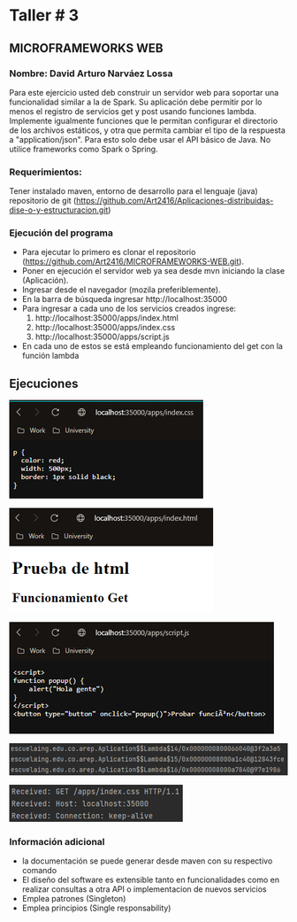 # Taller # 3
## MICROFRAMEWORKS WEB

### Nombre: David Arturo Narváez Lossa

Para este ejercicio usted deb construir un  servidor web para soportar una funcionalidad similar a la de Spark. Su aplicación debe permitir por lo menos el registro de servicios get y post usando funciones lambda. Implemente igualmente funciones que le permitan configurar el directorio de los archivos estáticos, y otra que permita cambiar el tipo de la respuesta a "application/json". Para esto solo debe usar el API básico de Java. No utilice frameworks como Spark o Spring.
### Requerimientos:

Tener instalado maven, entorno de desarrollo para el lenguaje (java) repositorio de git (https://github.com/Art2416/Aplicaciones-distribuidas-dise-o-y-estructuracion.git)

### Ejecución del programa

* Para ejecutar lo primero es clonar el repositorio (https://github.com/Art2416/MICROFRAMEWORKS-WEB.git). 
* Poner en ejecución el servidor web ya sea desde mvn iniciando la clase (Aplicación).
* Ingresar desde el navegador (mozila preferiblemente).
* En la barra de búsqueda ingresar http://localhost:35000
* Para ingresar a cada uno de los servicios creados ingrese:
    1. http://localhost:35000/apps/index.html
  2. http://localhost:35000/apps/index.css
  3. http://localhost:35000/apps/script.js
* En cada uno de estos se está empleando funcionamiento del get con la función lambda  
## Ejecuciones 




![](./img/4.png)

![](./img/index.png)

![](./img/5.png)

![](./img/lambda.png)

![](./img/get.png)


### Información adicional

* la documentación se puede generar desde maven con su respectivo comando
* El diseño del software es extensible tanto en funcionalidades como en realizar consultas a otra API o implementacion de nuevos servicios
* Emplea patrones (Singleton)
* Emplea principios (Single responsability)
